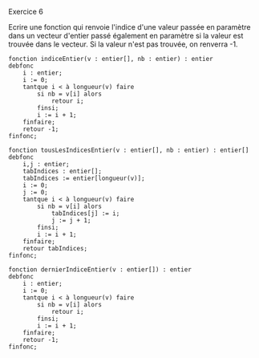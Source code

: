 Exercice 6

Ecrire une fonction qui renvoie l'indice d'une valeur passée en paramètre dans un vecteur d'entier passé également en paramètre si la valeur est trouvée dans le vecteur. Si la valeur n'est pas trouvée, on renverra -1.

```
fonction indiceEntier(v : entier[], nb : entier) : entier
debfonc
	i : entier;
	i := 0;
	tantque i < à longueur(v) faire
		si nb = v[i] alors
			retour i;
		finsi;
		i := i + 1;
	finfaire;
	retour -1;
finfonc;
```

```
fonction tousLesIndicesEntier(v : entier[], nb : entier) : entier[]
debfonc
	i,j : entier;
	tabIndices : entier[];
	tabIndices := entier[longueur(v)];
	i := 0;
	j := 0;
	tantque i < à longueur(v) faire
		si nb = v[i] alors
			tabIndices[j] := i;
			j := j + 1;
		finsi;
		i := i + 1;
	finfaire;
	retour tabIndices;
finfonc;
```

```
fonction dernierIndiceEntier(v : entier[]) : entier
debfonc
	i : entier;
	i := 0;
	tantque i < à longueur(v) faire
		si nb = v[i] alors
			retour i;
		finsi;
		i := i + 1;
	finfaire;
	retour -1;
finfonc;
```
